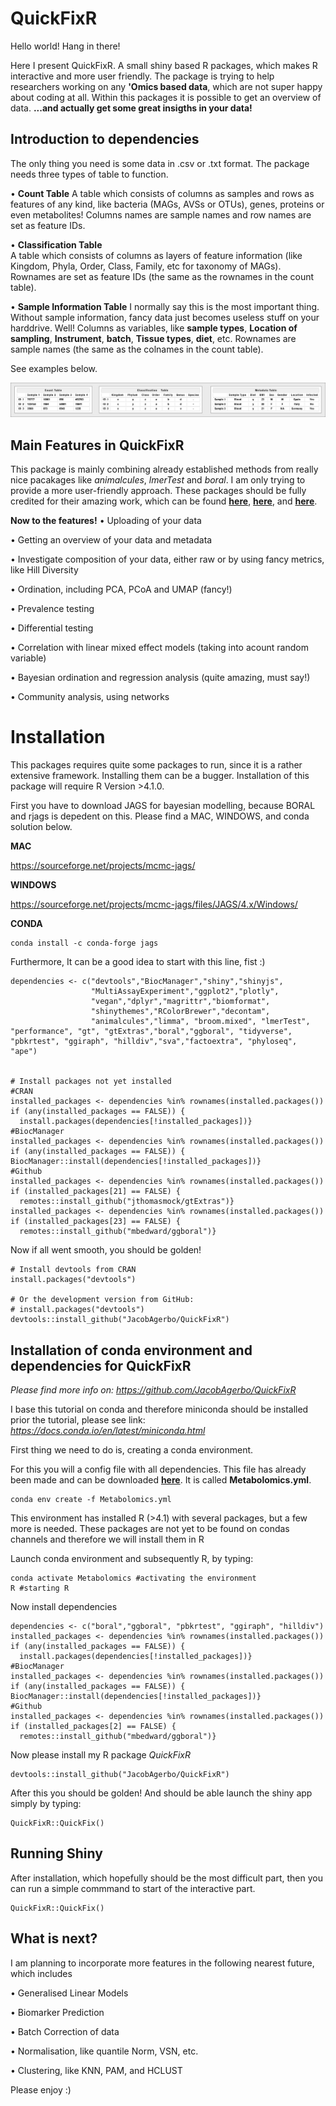 # QuickFixR
Hello world! Hang in there!

Here I present QuickFixR. A small shiny based R packages, which makes R interactive and more user friendly. The package is trying to help researchers working on any **'Omics based data**, which are not super happy about coding at all. Within this packages it is possible to get an overview of data. **...and actually get some great insigths in your data!**

## Introduction to dependencies

The only thing you need is some data in .csv or .txt format. The package needs three types of table to function.

• **Count Table**
    A table which consists of columns as samples and rows as features of any kind, like bacteria (MAGs, AVSs or OTUs), genes, proteins or even metabolites!
    Columns names are sample names and row names are set as feature IDs.

• **Classification Table**   
  A table which consists of columns as layers of feature information (like Kingdom, Phyla, Order, Class, Family, etc for taxonomy of MAGs). Rownames are set as       feature IDs (the same as the rownames in the count table).

• **Sample Information Table**
  I normally say this is the most important thing. Without sample information, fancy data just becomes useless stuff on your harddrive. Well! Columns as variables, like **sample types**, **Location of sampling**, **Instrument**, **batch**, **Tissue types**, **diet**, etc.
  Rownames are sample names (the same as the colnames in the count table).

See examples below.

![alt text](https://github.com/JacobAgerbo/QuickFixR/blob/main/inst/shiny/www/data_example.png)

## Main Features in QuickFixR

This package is mainly combining already established methods from really nice pacakages like _animalcules_, _lmerTest_ and _boral_. I am only trying to provide a more user-friendly approach. These packages should be fully credited for their amazing work, which can be found [**here**](https://microbiomejournal.biomedcentral.com/articles/10.1186/s40168-021-01013-0), [**here**](https://www.jstatsoft.org/article/view/v082i13), and [**here**](https://besjournals.onlinelibrary.wiley.com/doi/10.1111/2041-210X.12514).

**Now to the features!**
• Uploading of your data

• Getting an overview of your data and metadata

• Investigate composition of your data, either raw or by using fancy metrics, like Hill Diversity

• Ordination, including PCA, PCoA and UMAP (fancy!)

• Prevalence testing

• Differential testing

• Correlation with linear mixed effect models (taking into acount random variable)

• Bayesian ordination and regression analysis (quite amazing, must say!)

• Community analysis, using networks

# Installation

This packages requires quite some packages to run, since it is a rather extensive framework. Installing them can be a bugger.
Installation of this package will require R Version >4.1.0.

First you have to download JAGS for bayesian modelling, because BORAL and rjags is depedent on this. Please find a MAC, WINDOWS, and conda solution below.

**MAC**

https://sourceforge.net/projects/mcmc-jags/

**WINDOWS**

https://sourceforge.net/projects/mcmc-jags/files/JAGS/4.x/Windows/

**CONDA**

```{bash}
conda install -c conda-forge jags
```

Furthermore, It can be a good idea to start with this line, fist :)

```{r Installation of dependencies, include = FALSE}   
dependencies <- c("devtools","BiocManager","shiny","shinyjs",
                  "MultiAssayExperiment","ggplot2","plotly",
                  "vegan","dplyr","magrittr","biomformat",
                  "shinythemes","RColorBrewer","decontam",
                  "animalcules","limma", "broom.mixed", "lmerTest", "performance", "gt", "gtExtras","boral","ggboral", "tidyverse", "pbkrtest", "ggiraph", "hilldiv","sva","factoextra", "phyloseq", "ape")


# Install packages not yet installed
#CRAN
installed_packages <- dependencies %in% rownames(installed.packages())
if (any(installed_packages == FALSE)) {
  install.packages(dependencies[!installed_packages])}
#BiocManager
installed_packages <- dependencies %in% rownames(installed.packages())
if (any(installed_packages == FALSE)) {
BiocManager::install(dependencies[!installed_packages])}
#Github
installed_packages <- dependencies %in% rownames(installed.packages())
if (installed_packages[21] == FALSE) {
  remotes::install_github("jthomasmock/gtExtras")}
installed_packages <- dependencies %in% rownames(installed.packages())
if (installed_packages[23] == FALSE) {
  remotes::install_github("mbedward/ggboral")}
```
Now if all went smooth, you should be golden!

```{r Installation, include = FALSE}
# Install devtools from CRAN
install.packages("devtools")

# Or the development version from GitHub:
# install.packages("devtools")
devtools::install_github("JacobAgerbo/QuickFixR")
```

## Installation of conda environment and dependencies for QuickFixR

*Please find more info on: https://github.com/JacobAgerbo/QuickFixR*

I base this tutorial on conda and therefore miniconda should be installed prior the tutorial, please see link:
*https://docs.conda.io/en/latest/miniconda.html*

First thing we need to do is, creating a conda environment. 

For this you will a config file with all dependencies. This file has already been made and can be downloaded [**here**](https://github.com/EBI-Metagenomics/holofood-course/blob/main/sessions/Metabolomics/Metabolomics.yml). It is called **Metabolomics.yml**.


```
conda env create -f Metabolomics.yml
```

This environment has installed R (>4.1) with several packages, but a few more is needed. 
These packages are not yet to be found on condas channels and therefore we will install them in R

Launch conda environment and subsequently R, by typing:

```
conda activate Metabolomics #activating the environment
R #starting R
```

Now install dependencies

```
dependencies <- c("boral","ggboral", "pbkrtest", "ggiraph", "hilldiv")
installed_packages <- dependencies %in% rownames(installed.packages())
if (any(installed_packages == FALSE)) {
  install.packages(dependencies[!installed_packages])}
#BiocManager
installed_packages <- dependencies %in% rownames(installed.packages())
if (any(installed_packages == FALSE)) {
BiocManager::install(dependencies[!installed_packages])}
#Github
installed_packages <- dependencies %in% rownames(installed.packages())
if (installed_packages[2] == FALSE) {
  remotes::install_github("mbedward/ggboral")}
```

Now please install my R package *QuickFixR* 

```
devtools::install_github("JacobAgerbo/QuickFixR")
```

After this you should be golden! And should be able launch the shiny app simply by typing:

```
QuickFixR::QuickFix()
```



## Running Shiny
After installation, which hopefully should be the most difficult part, then you can run a simple commmand to start of the interactive part.
```{r Run QuickFixR, include = FALSE}
QuickFixR::QuickFix()
```

## What is next?

I am planning to incorporate more features in the following nearest future, which includes

• Generalised Linear Models

• Biomarker Prediction

• Batch Correction of data

• Normalisation, like quantile Norm, VSN, etc.

• Clustering, like KNN, PAM, and HCLUST

Please enjoy :)


